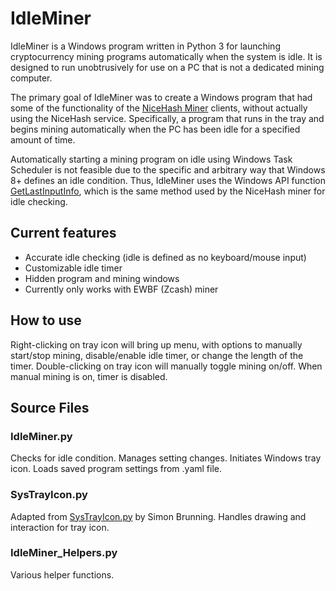 # IdleMiner

IdleMiner is a Windows program written in Python 3 for launching cryptocurrency mining programs automatically when the system is idle. It is designed to run unobtrusively for use on a PC that is not a dedicated mining computer.

The primary goal of IdleMiner was to create a Windows program that had some of the functionality of the [NiceHash Miner](https://github.com/nicehash/NiceHashMinerLegacy) clients, without actually using the NiceHash service. Specifically, a program that runs in the tray and begins mining automatically when the PC has been idle for a specified amount of time.

Automatically starting a mining program on idle using Windows Task Scheduler is not feasible due to the specific and arbitrary way that Windows 8+ defines an idle condition. Thus, IdleMiner uses the Windows API function [GetLastInputInfo](https://msdn.microsoft.com/en-us/library/windows/desktop/ms646302(v=vs.85).aspx), which is the same method used by the NiceHash miner for idle checking.

## Current features
- Accurate idle checking (idle is defined as no keyboard/mouse input)
- Customizable idle timer
- Hidden program and mining windows
- Currently only works with EWBF (Zcash) miner

## How to use
Right-clicking on tray icon will bring up menu, with options to manually start/stop mining, disable/enable idle timer, or change the length of the timer.
Double-clicking on tray icon will manually toggle mining on/off. When manual mining is on, timer is disabled.

## Source Files
### IdleMiner.py
Checks for idle condition. Manages setting changes. Initiates Windows tray icon. Loads saved program settings from .yaml file.

### SysTrayIcon.py
Adapted from [SysTrayIcon.py](http://www.brunningonline.net/simon/blog/archives/SysTrayIcon.py.html) by Simon Brunning. Handles drawing and interaction for tray icon.

### IdleMiner_Helpers.py
Various helper functions.
